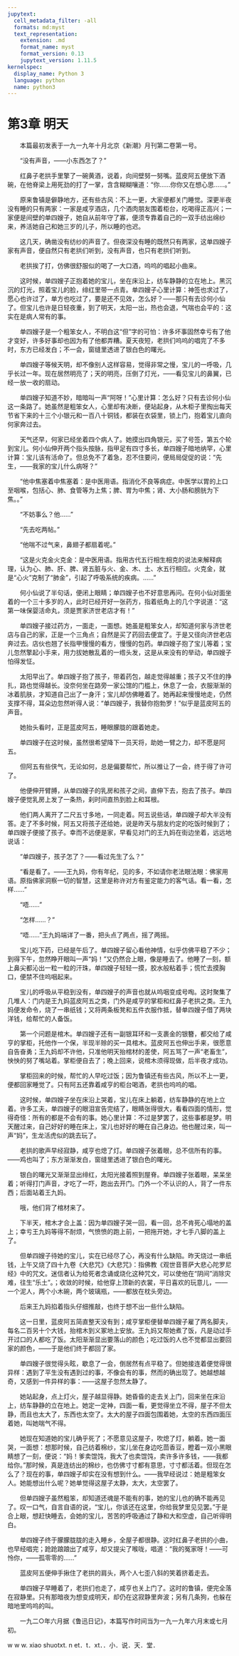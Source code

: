 ```yaml
---
jupytext:
  cell_metadata_filter: -all
  formats: md:myst
  text_representation:
    extension: .md
    format_name: myst
    format_version: 0.13
    jupytext_version: 1.11.5
kernelspec:
  display_name: Python 3
  language: python
  name: python3
---
```

# 第3章  明天 

　　本篇最初发表于一九一九年十月北京《新潮》月刊第二卷第一号。 

　　“没有声音，——小东西怎了？” 

　　红鼻子老拱手里擎了一碗黄酒，说着，向间壁努一努嘴。蓝皮阿五便放下酒碗，在他脊梁上用死劲的打了一掌，含含糊糊嚷道：“你……你你又在想心思……。” 

　　原来鲁镇是僻静地方，还有些古风：不上一更，大家便都关门睡觉。深更半夜没有睡的只有两家：一家是咸亨酒店，几个酒肉朋友围着柜台，吃喝得正高兴；一家便是间壁的单四嫂子，她自从前年守了寡，便须专靠着自己的一双手纺出绵纱来，养活她自己和她三岁的儿子，所以睡的也迟。 

　　这几天，确凿没有纺纱的声音了。但夜深没有睡的既然只有两家，这单四嫂子家有声音，便自然只有老拱们听到，没有声音，也只有老拱们听到。 

　　老拱挨了打，仿佛很舒服似的喝了一大口酒，呜呜的唱起小曲来。 

　　这时候，单四嫂子正抱着她的宝儿，坐在床沿上，纺车静静的立在地上。黑沉沉的灯光，照着宝儿的脸，绯红里带一点青。单四嫂子心里计算：神签也求过了，愿心也许过了，单方也吃过了，要是还不见效，怎么好？——那只有去诊何小仙了。但宝儿也许是日轻夜重，到了明天，太阳一出，热也会退，气喘也会平的：这实在是病人常有的事。 

　　单四嫂子是一个粗笨女人，不明白这“但”字的可怕：许多坏事固然幸亏有了他才变好，许多好事却也因为有了他都弄糟。夏天夜短，老拱们呜呜的唱完了不多时，东方已经发白；不一会，窗缝里透进了银白色的曙光。 

　　单四嫂子等候天明，却不像别人这样容易，觉得非常之慢，宝儿的一呼吸，几乎长过一年。现在居然明亮了；天的明亮，压倒了灯光，——看见宝儿的鼻翼，已经一放一收的扇动。 

　　单四嫂子知道不妙，暗暗叫一声“阿呀！”心里计算：怎么好？只有去诊何小仙这一条路了。她虽然是粗笨女人，心里却有决断，便站起身，从木柜子里掏出每天节省下来的十三个小银元和一百八十铜钱，都装在衣袋里，锁上门，抱着宝儿直向何家奔过去。 

　　天气还早，何家已经坐着四个病人了。她摸出四角银元，买了号签，第五个轮到宝儿。何小仙伸开两个指头按脉，指甲足有四寸多长，单四嫂子暗地纳罕，心里计算：宝儿该有活命了。但总免不了着急，忍不住要问，便局局促促的说：“先生，——我家的宝儿什么病呀？” 

　　“他中焦塞着中焦塞着：是中医用语。指消化不良等病症。中医学以胃的上口至咽喉，包括心、肺、食管等为上焦；脾、胃为中焦；肾、大小肠和膀胱为下焦。。” 

　　“不妨事么？他……” 

　　“先去吃两帖。” 

　　“他喘不过气来，鼻翅子都扇着呢。” 

　　“这是火克金火克金：是中医用语。指用古代五行相生相克的说法来解释病理，认为心、肺、肝、脾、肾五脏与火、金、木、土、水五行相应。火克金，就是“心火”克制了“肺金”，引起了呼吸系统的疾病。……” 

　　何小仙说了半句话，便闭上眼睛；单四嫂子也不好意思再问。在何小仙对面坐着的一个三十多岁的人，此时已经开好一张药方，指着纸角上的几个字说道：“这第一味保婴活命丸，须是贾家济世老店才有！” 

　　单四嫂子接过药方，一面走，一面想。她虽是粗笨女人，却知道何家与济世老店与自己的家，正是一个三角点；自然是买了药回去便宜了。于是又径向济世老店奔过去。店伙也翘了长指甲慢慢的看方，慢慢的包药。单四嫂子抱了宝儿等着；宝儿忽然擎起小手来，用力拔她散乱着的一绺头发，这是从来没有的举动，单四嫂子怕得发怔。 

　　太阳早出了。单四嫂子抱了孩子，带着药包，越走觉得越重；孩子又不住的挣扎，路也觉得越长。没奈何坐在路旁一家公馆的门槛上，休息了一会，衣服渐渐的冰着肌肤，才知道自己出了一身汗；宝儿却仿佛睡着了。她再起来慢慢地走，仍然支撑不得，耳朵边忽然听得人说：“单四嫂子，我替你抱勃罗！”似乎是蓝皮阿五的声音。 

　　她抬头看时，正是蓝皮阿五，睡眼朦胧的跟着她走。 

　　单四嫂子在这时候，虽然很希望降下一员天将，助她一臂之力，却不愿是阿五。 

　　但阿五有些侠气，无论如何，总是偏要帮忙，所以推让了一会，终于得了许可了。 

　　他便伸开臂膊，从单四嫂子的乳房和孩子之间，直伸下去，抱去了孩子。单四嫂子便觉乳房上发了一条热，刹时间直热到脸上和耳根。 

　　他们两人离开了二尺五寸多地，一同走着。阿五说些话，单四嫂子却大半没有答。走了不多时候，阿五又将孩子还给她，说是昨天与朋友约定的吃饭时候到了；单四嫂子便接了孩子。幸而不远便是家，早看见对门的王九妈在街边坐着，远远地说话： 

　　“单四嫂子，孩子怎了？——看过先生了么？” 

　　“看是看了。——王九妈，你有年纪，见的多，不如请你老法眼法眼：佛家用语。原指佛家洞察一切的智慧，这里是称许对方有鉴定能力的客气话。看一看，怎样……” 

　　“唔……” 

　　“怎样……？” 

　　“唔……”王九妈端详了一番，把头点了两点，摇了两摇。 

　　宝儿吃下药，已经是午后了。单四嫂子留心看他神情，似乎仿佛平稳了不少；到得下午，忽然睁开眼叫一声“妈！”又仍然合上眼，像是睡去了。他睡了一刻，额上鼻尖都沁出一粒一粒的汗珠，单四嫂子轻轻一摸，胶水般粘着手；慌忙去摸胸口，便禁不住呜咽起来。 

　　宝儿的呼吸从平稳到没有，单四嫂子的声音也就从呜咽变成号啕。这时聚集了几堆人：门内是王九妈蓝皮阿五之类，门外是咸亨的掌柜和红鼻子老拱之类。王九妈便发命令，烧了一串纸钱；又将两条板凳和五件衣服作抵，替单四嫂子借了两块洋钱，给帮忙的人备饭。 

　　第一个问题是棺木。单四嫂子还有一副银耳环和一支裹金的银簪，都交给了咸亨的掌柜，托他作一个保，半现半赊的买一具棺木。蓝皮阿五也伸出手来，很愿意自告奋勇；王九妈却不许他，只准他明天抬棺材的差使，阿五骂了一声“老畜生”，怏怏的努了嘴站着。掌柜便自去了；晚上回来，说棺木须得现做，后半夜才成功。 

　　掌柜回来的时候，帮忙的人早吃过饭；因为鲁镇还有些古风，所以不上一更，便都回家睡觉了。只有阿五还靠着咸亨的柜台喝酒，老拱也呜呜的唱。 

　　这时候，单四嫂子坐在床沿上哭着，宝儿在床上躺着，纺车静静的在地上立着。许多工夫，单四嫂子的眼泪宣告完结了，眼睛张得很大，看看四面的情形，觉得奇怪：所有的都是不会有的事。她心里计算：不过是梦罢了，这些事都是梦。明天醒过来，自己好好的睡在床上，宝儿也好好的睡在自己身边。他也醒过来，叫一声“妈”，生龙活虎似的跳去玩了。 

　　老拱的歌声早经寂静，咸亨也熄了灯。单四嫂子张着眼，总不信所有的事。——鸡也叫了；东方渐渐发白，窗缝里透进了银白色的曙光。 

　　银白的曙光又渐渐显出绯红，太阳光接着照到屋脊。单四嫂子张着眼，呆呆坐着；听得打门声音，才吃了一吓，跑出去开门。门外一个不认识的人，背了一件东西；后面站着王九妈。 

　　哦，他们背了棺材来了。 

　　下半天，棺木才合上盖：因为单四嫂子哭一回，看一回，总不肯死心塌地的盖上；幸亏王九妈等得不耐烦，气愤愤的跑上前，一把拖开她，才七手八脚的盖上了。 

　　但单四嫂子待她的宝儿，实在已经尽了心，再没有什么缺陷。昨天烧过一串纸钱，上午又烧了四十九卷《大悲咒》《大悲咒》：指佛教《观世音菩萨大悲心陀罗尼经》中的咒文。迷信者认为给死者念诵或烧化这种咒文，可以使他在“阴间”消除灾难，往生“乐土”。；收敛的时候，给他穿上顶新的衣裳，平日喜欢的玩意儿，——一个泥人，两个小木碗，两个玻璃瓶，——都放在枕头旁边。 

　　后来王九妈掐着指头仔细推敲，也终于想不出一些什么缺陷。 

　　这一日里，蓝皮阿五简直整天没有到；咸亨掌柜便替单四嫂子雇了两名脚夫，每名二百另十个大钱，抬棺木到义冢地上安放。王九妈又帮她煮了饭，凡是动过手开过口的人都吃了饭。太阳渐渐显出要落山的颜色；吃过饭的人也不觉都显出要回家的颜色，——于是他们终于都回了家。 

　　单四嫂子很觉得头眩，歇息了一会，倒居然有点平稳了。但她接连着便觉得很异样：遇到了平生没有遇到过的事，不像会有的事，然而的确出现了。她越想越奇，又感到一件异样的事：——这屋子忽然太静了。 

　　她站起身，点上灯火，屋子越显得静。她昏昏的走去关上门，回来坐在床沿上，纺车静静的立在地上。她定一定神，四面一看，更觉得坐立不得，屋子不但太静，而且也太大了，东西也太空了。太大的屋子四面包围着她，太空的东西四面压着她，叫她喘气不得。 

　　她现在知道她的宝儿确乎死了；不愿意见这屋子，吹熄了灯，躺着。她一面哭，一面想：想那时候，自己纺着棉纱，宝儿坐在身边吃茴香豆，瞪着一双小黑眼睛想了一刻，便说：“妈！爹卖馄饨，我大了也卖馄饨，卖许多许多钱，——我都给你。”那时候，真是连纺出的棉纱，也仿佛寸寸都有意思，寸寸都活着。但现在怎么了？现在的事，单四嫂子却实在没有想到什么。——我早经说过：她是粗笨女人。她能想出什么呢？她单觉得这屋子太静，太大，太空罢了。 

　　但单四嫂子虽然粗笨，却知道还魂是不能有的事，她的宝儿也的确不能再见了。叹一口气，自言自语的说，“宝儿，你该还在这里，你给我梦里见见罢。”于是合上眼，想赶快睡去，会她的宝儿，苦苦的呼吸通过了静和大和空虚，自己听得明白。 

　　单四嫂子终于朦朦胧胧的走入睡乡，全屋子都很静。这时红鼻子老拱的小曲，也早经唱完；跄跄踉踉出了咸亨，却又提尖了喉咙，唱道：“我的冤家呀！——可怜你，——孤零零的……” 

　　蓝皮阿五便伸手揪住了老拱的肩头，两个人七歪八斜的笑着挤着走去。 

　　单四嫂子早睡着了，老拱们也走了，咸亨也关上门了。这时的鲁镇，便完全落在寂静里。只有那暗夜为想变成明天，却仍在这寂静里奔波；另有几条狗，也躲在暗地里呜呜的叫。 

　　一九二○年六月据《鲁迅日记》，本篇写作时间当为一九一九年六月末或七月初。 

w w w. xiao shuotxt. n et．t．xt．．小．说．天．堂． 

